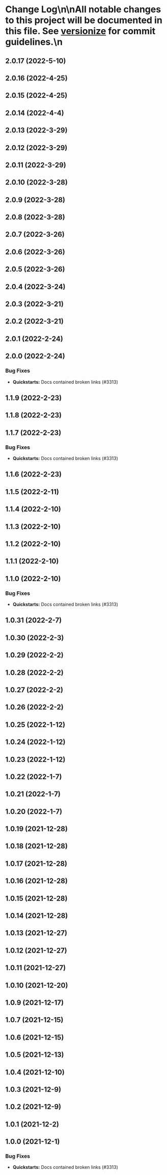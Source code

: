 # Change Log\n\nAll notable changes to this project will be documented in this file. See [versionize](https://github.com/saintedlama/versionize) for commit guidelines.\n
<a name="2.0.17"></a>
## 2.0.17 (2022-5-10)

<a name="2.0.16"></a>
## 2.0.16 (2022-4-25)

<a name="2.0.15"></a>
## 2.0.15 (2022-4-25)

<a name="2.0.14"></a>
## 2.0.14 (2022-4-4)

<a name="2.0.13"></a>
## 2.0.13 (2022-3-29)

<a name="2.0.12"></a>
## 2.0.12 (2022-3-29)

<a name="2.0.11"></a>
## 2.0.11 (2022-3-29)

<a name="2.0.10"></a>
## 2.0.10 (2022-3-28)

<a name="2.0.9"></a>
## 2.0.9 (2022-3-28)

<a name="2.0.8"></a>
## 2.0.8 (2022-3-28)

<a name="2.0.7"></a>
## 2.0.7 (2022-3-26)

<a name="2.0.6"></a>
## 2.0.6 (2022-3-26)

<a name="2.0.5"></a>
## 2.0.5 (2022-3-26)

<a name="2.0.4"></a>
## 2.0.4 (2022-3-24)

<a name="2.0.3"></a>
## 2.0.3 (2022-3-21)

<a name="2.0.2"></a>
## 2.0.2 (2022-3-21)

<a name="2.0.1"></a>
## 2.0.1 (2022-2-24)

<a name="2.0.0"></a>
## 2.0.0 (2022-2-24)

### Bug Fixes

* **Quickstarts:** Docs contained broken links (#3313)

<a name="1.1.9"></a>
## 1.1.9 (2022-2-23)

<a name="1.1.8"></a>
## 1.1.8 (2022-2-23)

<a name="1.1.7"></a>
## 1.1.7 (2022-2-23)

### Bug Fixes

* **Quickstarts:** Docs contained broken links (#3313)

<a name="1.1.6"></a>
## 1.1.6 (2022-2-23)

<a name="1.1.5"></a>
## 1.1.5 (2022-2-11)

<a name="1.1.4"></a>
## 1.1.4 (2022-2-10)

<a name="1.1.3"></a>
## 1.1.3 (2022-2-10)

<a name="1.1.2"></a>
## 1.1.2 (2022-2-10)

<a name="1.1.1"></a>
## 1.1.1 (2022-2-10)

<a name="1.1.0"></a>
## 1.1.0 (2022-2-10)

### Bug Fixes

* **Quickstarts:** Docs contained broken links (#3313)

<a name="1.0.31"></a>
## 1.0.31 (2022-2-7)

<a name="1.0.30"></a>
## 1.0.30 (2022-2-3)

<a name="1.0.29"></a>
## 1.0.29 (2022-2-2)

<a name="1.0.28"></a>
## 1.0.28 (2022-2-2)

<a name="1.0.27"></a>
## 1.0.27 (2022-2-2)

<a name="1.0.26"></a>
## 1.0.26 (2022-2-2)

<a name="1.0.25"></a>
## 1.0.25 (2022-1-12)

<a name="1.0.24"></a>
## 1.0.24 (2022-1-12)

<a name="1.0.23"></a>
## 1.0.23 (2022-1-12)

<a name="1.0.22"></a>
## 1.0.22 (2022-1-7)

<a name="1.0.21"></a>
## 1.0.21 (2022-1-7)

<a name="1.0.20"></a>
## 1.0.20 (2022-1-7)

<a name="1.0.19"></a>
## 1.0.19 (2021-12-28)

<a name="1.0.18"></a>
## 1.0.18 (2021-12-28)

<a name="1.0.17"></a>
## 1.0.17 (2021-12-28)

<a name="1.0.16"></a>
## 1.0.16 (2021-12-28)

<a name="1.0.15"></a>
## 1.0.15 (2021-12-28)

<a name="1.0.14"></a>
## 1.0.14 (2021-12-28)

<a name="1.0.13"></a>
## 1.0.13 (2021-12-27)

<a name="1.0.12"></a>
## 1.0.12 (2021-12-27)

<a name="1.0.11"></a>
## 1.0.11 (2021-12-27)

<a name="1.0.10"></a>
## 1.0.10 (2021-12-20)

<a name="1.0.9"></a>
## 1.0.9 (2021-12-17)

<a name="1.0.7"></a>
## 1.0.7 (2021-12-15)

<a name="1.0.6"></a>
## 1.0.6 (2021-12-15)

<a name="1.0.5"></a>
## 1.0.5 (2021-12-13)

<a name="1.0.4"></a>
## 1.0.4 (2021-12-10)

<a name="1.0.3"></a>
## 1.0.3 (2021-12-9)

<a name="1.0.2"></a>
## 1.0.2 (2021-12-9)

<a name="1.0.1"></a>
## 1.0.1 (2021-12-2)

<a name="1.0.0"></a>
## 1.0.0 (2021-12-1)

### Bug Fixes

* **Quickstarts:** Docs contained broken links (#3313)

